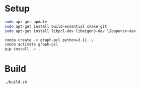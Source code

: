 # Setup

```bash
sudo apt-get update
sudo apt-get install build-essential cmake git
sudo apt-get install libpcl-dev libeigen3-dev libopencv-dev

conda create -n graph-pcl python=3.11 -y
conda activate graph-pcl
pip install -e .
```

# Build
```bash
./build.sh
```
